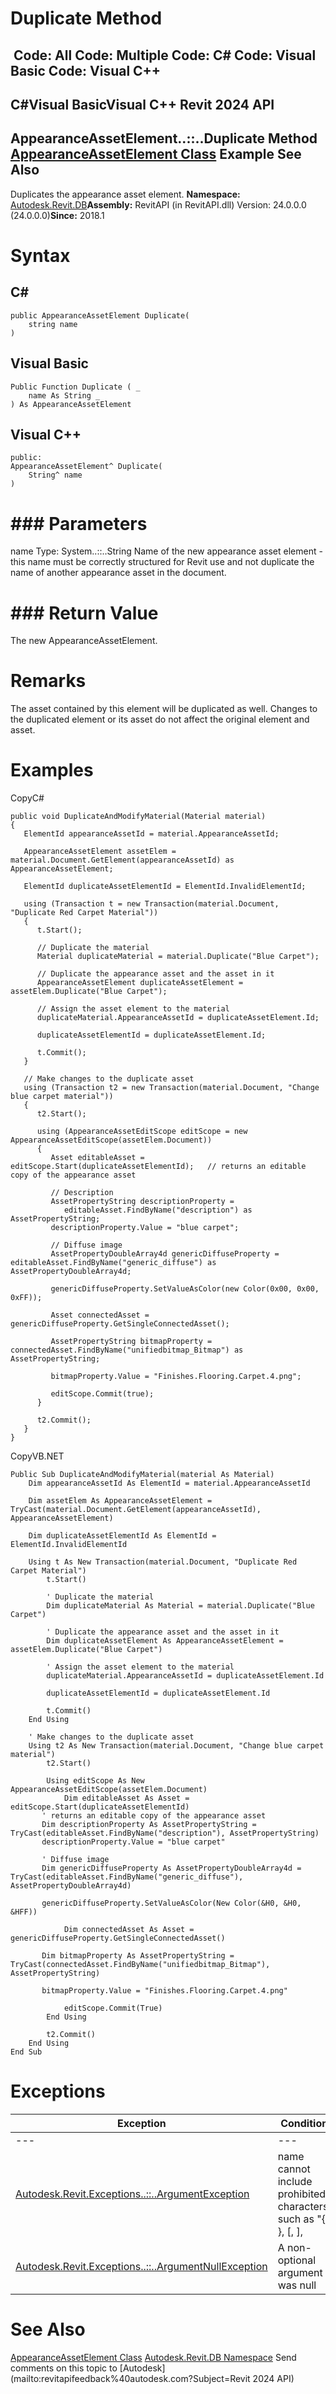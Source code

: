 # Duplicate Method

﻿
 Code: All Code: Multiple Code: C# Code: Visual Basic Code: Visual C++   
---  
C#Visual BasicVisual C++
Revit 2024 API  
---  
AppearanceAssetElement..::..Duplicate Method   
[AppearanceAssetElement Class](3493da3a-fea5-69cb-a18e-d0a954615bab.md "AppearanceAssetElement Class") Example See Also  
---  
Duplicates the appearance asset element. 
**Namespace:** [Autodesk.Revit.DB](87546ba7-461b-c646-cbb1-2cb8f5bff8b2.md "Autodesk.Revit.DB Namespace")**Assembly:** RevitAPI (in RevitAPI.dll) Version: 24.0.0.0 (24.0.0.0)**Since:** 2018.1 
# Syntax
C#  
---  
```text
public AppearanceAssetElement Duplicate(
	string name
)
```
  
Visual Basic  
---  
```text
Public Function Duplicate ( _
	name As String _
) As AppearanceAssetElement
```
  
Visual C++  
---  
```text
public:
AppearanceAssetElement^ Duplicate(
	String^ name
)
```
  
# ### Parameters
name
    Type: System..::..String Name of the new appearance asset element - this name must be correctly structured for Revit use and not duplicate the name of another appearance asset in the document. 
# ### Return Value
The new AppearanceAssetElement. 
# Remarks
The asset contained by this element will be duplicated as well. Changes to the duplicated element or its asset do not affect the original element and asset. 
# Examples
CopyC#
```text
public void DuplicateAndModifyMaterial(Material material)
{
   ElementId appearanceAssetId = material.AppearanceAssetId;

   AppearanceAssetElement assetElem = material.Document.GetElement(appearanceAssetId) as AppearanceAssetElement;

   ElementId duplicateAssetElementId = ElementId.InvalidElementId;

   using (Transaction t = new Transaction(material.Document, "Duplicate Red Carpet Material"))
   {
      t.Start();

      // Duplicate the material
      Material duplicateMaterial = material.Duplicate("Blue Carpet");

      // Duplicate the appearance asset and the asset in it
      AppearanceAssetElement duplicateAssetElement = assetElem.Duplicate("Blue Carpet");

      // Assign the asset element to the material
      duplicateMaterial.AppearanceAssetId = duplicateAssetElement.Id;

      duplicateAssetElementId = duplicateAssetElement.Id;

      t.Commit();
   }

   // Make changes to the duplicate asset
   using (Transaction t2 = new Transaction(material.Document, "Change blue carpet material"))
   {
      t2.Start();

      using (AppearanceAssetEditScope editScope = new AppearanceAssetEditScope(assetElem.Document))
      {
         Asset editableAsset = editScope.Start(duplicateAssetElementId);   // returns an editable copy of the appearance asset

         // Description
         AssetPropertyString descriptionProperty =
            editableAsset.FindByName("description") as AssetPropertyString;
         descriptionProperty.Value = "blue carpet";

         // Diffuse image
         AssetPropertyDoubleArray4d genericDiffuseProperty = editableAsset.FindByName("generic_diffuse") as AssetPropertyDoubleArray4d;

         genericDiffuseProperty.SetValueAsColor(new Color(0x00, 0x00, 0xFF));

         Asset connectedAsset = genericDiffuseProperty.GetSingleConnectedAsset();

         AssetPropertyString bitmapProperty = connectedAsset.FindByName("unifiedbitmap_Bitmap") as AssetPropertyString;

         bitmapProperty.Value = "Finishes.Flooring.Carpet.4.png";

         editScope.Commit(true);
      }

      t2.Commit();
   }
}
```

CopyVB.NET
```text
Public Sub DuplicateAndModifyMaterial(material As Material)
    Dim appearanceAssetId As ElementId = material.AppearanceAssetId

    Dim assetElem As AppearanceAssetElement = TryCast(material.Document.GetElement(appearanceAssetId), AppearanceAssetElement)

    Dim duplicateAssetElementId As ElementId = ElementId.InvalidElementId

    Using t As New Transaction(material.Document, "Duplicate Red Carpet Material")
        t.Start()

        ' Duplicate the material
        Dim duplicateMaterial As Material = material.Duplicate("Blue Carpet")

        ' Duplicate the appearance asset and the asset in it
        Dim duplicateAssetElement As AppearanceAssetElement = assetElem.Duplicate("Blue Carpet")

        ' Assign the asset element to the material
        duplicateMaterial.AppearanceAssetId = duplicateAssetElement.Id

        duplicateAssetElementId = duplicateAssetElement.Id

        t.Commit()
    End Using

    ' Make changes to the duplicate asset
    Using t2 As New Transaction(material.Document, "Change blue carpet material")
        t2.Start()

        Using editScope As New AppearanceAssetEditScope(assetElem.Document)
            Dim editableAsset As Asset = editScope.Start(duplicateAssetElementId)
       ' returns an editable copy of the appearance asset
       Dim descriptionProperty As AssetPropertyString = TryCast(editableAsset.FindByName("description"), AssetPropertyString)
       descriptionProperty.Value = "blue carpet"

       ' Diffuse image
       Dim genericDiffuseProperty As AssetPropertyDoubleArray4d = TryCast(editableAsset.FindByName("generic_diffuse"), AssetPropertyDoubleArray4d)

       genericDiffuseProperty.SetValueAsColor(New Color(&H0, &H0, &HFF))

            Dim connectedAsset As Asset = genericDiffuseProperty.GetSingleConnectedAsset()

       Dim bitmapProperty As AssetPropertyString = TryCast(connectedAsset.FindByName("unifiedbitmap_Bitmap"), AssetPropertyString)

       bitmapProperty.Value = "Finishes.Flooring.Carpet.4.png"

            editScope.Commit(True)
        End Using

        t2.Commit()
    End Using
End Sub
```

# Exceptions
| Exception | Condition |
| --- | --- |
| --- | --- |
| [Autodesk.Revit.Exceptions..::..ArgumentException](2e6e4206-97a8-dd4b-df5d-4269f4bb6088.md "ArgumentException Class") | name cannot include prohibited characters, such as "{, }, [, ], | , ;, less-than sign, greater-than sign, ?, `, ~". -or- The given value for name is already in use as an appearance asset name. |
| [Autodesk.Revit.Exceptions..::..ArgumentNullException](631e1424-60f4-929b-4e52-dda9dcd26316.md "ArgumentNullException Class") | A non-optional argument was null |

# See Also
[AppearanceAssetElement Class](3493da3a-fea5-69cb-a18e-d0a954615bab.md "AppearanceAssetElement Class")
[Autodesk.Revit.DB Namespace](87546ba7-461b-c646-cbb1-2cb8f5bff8b2.md "Autodesk.Revit.DB Namespace")
Send comments on this topic to [Autodesk](mailto:revitapifeedback%40autodesk.com?Subject=Revit 2024 API)